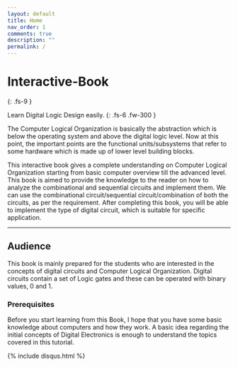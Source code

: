 ```yaml
---
layout: default
title: Home
nav_order: 1
comments: true
description: ""
permalink: /
---
```


# Interactive-Book
{: .fs-9 }

Learn Digital Logic Design easily.
{: .fs-6 .fw-300 }

The Computer Logical Organization is basically the abstraction which is below the operating system and above the digital logic level.
Now at this point, the important points are the functional units/subsystems that refer to some hardware which is made up of lower level building blocks.

This interactive book gives a complete understanding on Computer Logical Organization starting from basic computer overview till the advanced level.
This book is aimed to provide the knowledge to the reader on how to analyze the combinational and sequential circuits and implement them. We can use the combinational circuit/sequential circuit/combination of both the circuits, as per the requirement.
After completing this book, you will be able to implement the type of digital circuit, which is suitable for specific application.

---

## Audience

This book is mainly prepared for the students who are interested in the concepts of digital circuits and Computer Logical Organization. Digital circuits contain a set of Logic gates and these can be operated with binary values, 0 and 1.

### Prerequisites
Before you start learning from this Book, I hope that you have some basic knowledge about computers and how they work.
A basic idea regarding the initial concepts of Digital Electronics is enough to understand the topics covered in this tutorial.

{% include disqus.html %}
